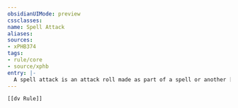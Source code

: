 ```yaml
---
obsidianUIMode: preview
cssclasses:
name: Spell Attack
aliases:
sources:
- xPHB374
tags:
- rule/core
- source/xphb
entry: |-
  A spell attack is an attack roll made as part of a spell or another [[magical effect]].
---
```


```meta-bind-embed
[[dv Rule]]
```